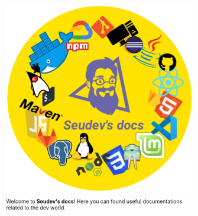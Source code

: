 <img id="seudev-docs-card" alt="Seudev's docs" src="./_assets/img/seudev-docs-card.png" data-no-zoom>

Welcome to **Seudev's docs**! Here you can found useful documentations related to the dev world.
